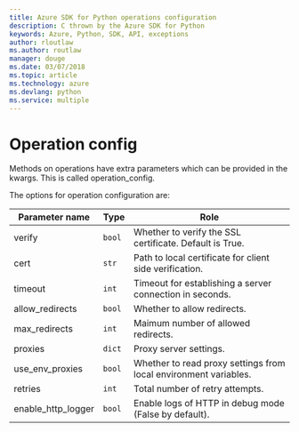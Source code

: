 ```yaml
---
title: Azure SDK for Python operations configuration 
description: C thrown by the Azure SDK for Python
keywords: Azure, Python, SDK, API, exceptions
author: rloutlaw
ms.author: routlaw
manager: douge
ms.date: 03/07/2018
ms.topic: article
ms.technology: azure
ms.devlang: python
ms.service: multiple
---
```


# Operation config 

Methods on operations have extra parameters which can be provided in the
kwargs. This is called operation_config.

The options for operation configuration are:


|   Parameter name   |  Type  |                               Role                               |
|--------------------|--------|------------------------------------------------------------------|
|       verify       | `bool` |     Whether to verify the SSL certificate. Default is True.      |
|        cert        | `str`  |     Path to local certificate for client side verification.      |
|      timeout       | `int`  |     Timeout for establishing a server connection in seconds.     |
|  allow_redirects   | `bool` |                   Whether to allow redirects.                    |
|   max_redirects    | `int`  |               Maimum number of allowed redirects.                |
|      proxies       | `dict` |                      Proxy server settings.                      |
|  use_env_proxies   | `bool` | Whether to read proxy settings from local environment variables. |
|      retries       | `int`  |                 Total number of retry attempts.                  |
| enable_http_logger | `bool` |      Enable logs of HTTP in debug mode (False by default).       |

